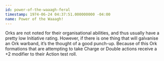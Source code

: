 ```yaml
---
id: power-of-the-waaagh-feral
timestamp: 1974-06-24 04:37:51.000000000 -04:00
name: Power of the Waaagh!
---
```

<p>Orks are not noted for their organisational abilities, and thus usually have a pretty low Initiative rating. However, if there is one thing that will galvanise an Ork warband, it&rsquo;s the thought of a good punch-up. Because of this Ork formations that are attempting to take Charge or Double actions receive a +2 modifier to their Action test roll.</p>